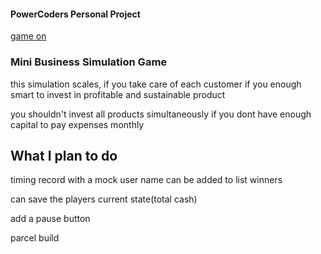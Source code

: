 #### PowerCoders Personal Project

[game on](https://sb-simulation.onrender.com)

### Mini Business Simulation Game

this simulation scales, 
if you take care of each customer
if you enough smart to invest in profitable and sustainable product

you shouldn't invest all products simultaneously 
if you dont have enough capital to pay expenses monthly

## What I plan to do

timing record with a mock user name can be added to list winners

can save the players current state(total cash)

add a pause button

parcel build
